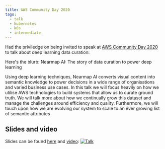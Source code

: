 ```yaml
---
title: AWS Community Day 2020
tags:
  - talk
  - kubernetes
  - k8s
  - intermediate
---
```


Had the priviledge on being invited to speak at [AWS Community Day 2020] to talk about deep learning data curation:

Here's the blurb:
Nearmap AI: The story of data curation to power deep learning

Using deep learning techniques, Nearmap AI converts visual content into semantic knowledge to power decisions in a wide range of organisations and varied business use cases. In this talk we will focus heavily on how we utilise AWS technologies to build systems that allow us to curate ground truth. We will talk more about how we continually grow this dataset and manage the challenges around efficiency and quality. Furthermore, we will touch upon how we are evolving our system to scale to an ever growing list of semantic attributes

## Slides and video
Slides can be found [here][slides] and [video]: 
[![Talk](http://img.youtube.com/vi/JuHBJk2uuD8/0.jpg)](https://www.youtube.com/watch?v=JuHBJk2uuD8)


[AWS Community Day 2020]: https://aws-communityday-specialedition.splashthat.com
[slides]: https://www.youtube.com/watch?v=JuHBJk2uuD8
[video]: https://www.youtube.com/watch?v=JuHBJk2uuD8